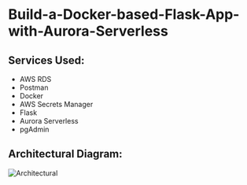 # Build-a-Docker-based-Flask-App-with-Aurora-Serverless
## Services Used:
- AWS RDS
- Postman
- Docker
- AWS Secrets Manager 
- Flask
- Aurora Serverless
- pgAdmin

## Architectural Diagram:
![Architectural](https://user-images.githubusercontent.com/89773843/179214055-4a650f4c-af8f-419e-b140-9b173da719ca.png)


